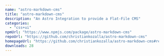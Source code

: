 ```yaml
---
name: "astro-markdown-cms"
title: "astro-markdown-cms"
description: "An Astro Integration to provide a Flat-File CMS"
categories:
  - "css+ui"
npmUrl: "https://www.npmjs.com/package/astro-markdown-cms"
repoUrl: "https://github.com/christiankozalla/astro-markdown-cms"
homepageUrl: "https://github.com/christiankozalla/astro-markdown-cms#readme"
downloads: 28
---
```

